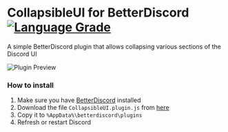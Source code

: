 # CollapsibleUI for BetterDiscord [![Language Grade](https://img.shields.io/lgtm/grade/javascript/github/programmer2514/BetterDiscord-CollapsibleUI.svg?style=flat-square)](https://lgtm.com/projects/g/programmer2514/BetterDiscord-CollapsibleUI/context:javascript)
A simple BetterDiscord plugin that allows collapsing various sections of the Discord UI

![Plugin Preview](https://user-images.githubusercontent.com/43104632/149331593-927b0987-69bc-4254-b709-963c4c38aa60.gif)


### How to install
1) Make sure you have [BetterDiscord](https://betterdiscord.app/) installed
2) Download the file `CollapsibleUI.plugin.js` from [here](https://github.com/programmer2514/BetterDiscord-CollapsibleUI/releases/latest)
3) Copy it to `%AppData%\betterdiscord\plugins`
4) Refresh or restart Discord
